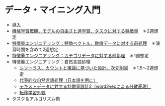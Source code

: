 # データ・マイニング入門
- [導入](./1-intro/intro.md)
- [機械学習概観、モデルの自由さと過学習、タスクに対する特徴量](./2-ml-intro/ml-intro.md)　＊2週想定
- [特徴量エンジニアリング：特徴ベクトル、数値データに対する前処理](./2-ml-intro/preprocess-number.md)　＊演習時間を含めて2週想定
- [特徴量エンジニアリング：カテゴリデータに対する前処理](./2-ml-intro/preprocess-category.md)　＊1週想定
- 特徴量エンジニアリング：自然言語処理
  - [シソーラス、カウントと推論に基づいた設計、次元削減](./3-nlp/nlp1.md)　＊1.5〜2週想定
  - [代表的な自然言語処理（日本語を例に）](./3-nlp/typical_methods.md)
  - [テキストデータに対する特徴量設計2（word2vecによる分散表現）](./3-nlp/nlp2.md)
  - [転移学習外観](./3-nlp/nlp3.md)
- タスク＆アルゴリズム例
